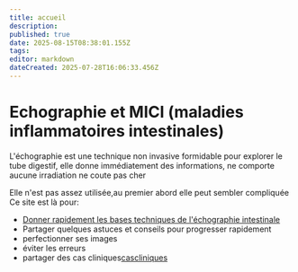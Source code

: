 ```yaml
---
title: accueil
description: 
published: true
date: 2025-08-15T08:38:01.155Z
tags: 
editor: markdown
dateCreated: 2025-07-28T16:06:33.456Z
---
```


# Echographie et MICI (maladies inflammatoires intestinales)

L'échographie est une technique non invasive formidable pour explorer le tube digestif, 
elle donne immédiatement des informations, 
ne comporte aucune irradiation
ne coute pas cher

Elle n'est pas assez utilisée,au premier abord elle peut sembler compliquée
Ce site est là pour:

- [Donner rapidement les bases techniques de l'échographie intestinale](/bases)
- Partager quelques astuces et conseils pour progresser rapidement
- perfectionner ses images
- éviter les erreurs
- partager des cas cliniques[cascliniques](/cascliniques)